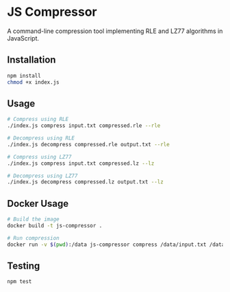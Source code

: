 # JS Compressor

A command-line compression tool implementing RLE and LZ77 algorithms in JavaScript.

## Installation

```bash
npm install
chmod +x index.js
```

## Usage

```bash
# Compress using RLE
./index.js compress input.txt compressed.rle --rle

# Decompress using RLE
./index.js decompress compressed.rle output.txt --rle

# Compress using LZ77
./index.js compress input.txt compressed.lz --lz

# Decompress using LZ77
./index.js decompress compressed.lz output.txt --lz
```

## Docker Usage

```bash
# Build the image
docker build -t js-compressor .

# Run compression
docker run -v $(pwd):/data js-compressor compress /data/input.txt /data/output.rle --rle
```

## Testing

```bash
npm test
```
